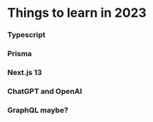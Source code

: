 # Things to learn in 2023

### Typescript

### Prisma

### Next.js 13

### ChatGPT and OpenAI

### GraphQL maybe?

